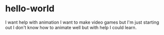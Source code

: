 # hello-world
I want help with animation
I want to make video games but I'm just starting out
I don't know how to animate well but with help I could learn.
